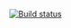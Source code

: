 [![Build status](https://ci.appveyor.com/api/projects/status/y4vsuvem584ghtvu?svg=true)](https://ci.appveyor.com/project/Alenchik33/homeworkbdd2-4)
